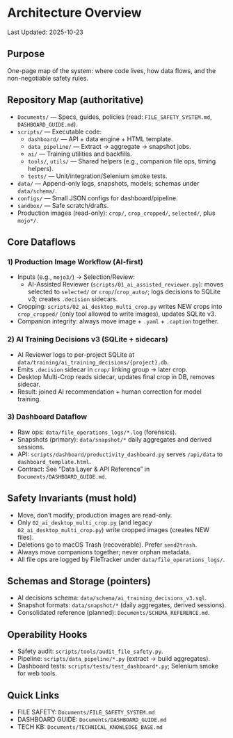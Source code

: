 # Architecture Overview

Last Updated: 2025-10-23

## Purpose
One-page map of the system: where code lives, how data flows, and the non-negotiable safety rules.

## Repository Map (authoritative)
- `Documents/` — Specs, guides, policies (read: `FILE_SAFETY_SYSTEM.md`, `DASHBOARD_GUIDE.md`).
- `scripts/` — Executable code:
  - `dashboard/` — API + data engine + HTML template.
  - `data_pipeline/` — Extract → aggregate → snapshot jobs.
  - `ai/` — Training utilities and backfills.
  - `tools/`, `utils/` — Shared helpers (e.g., companion file ops, timing helpers).
  - `tests/` — Unit/integration/Selenium smoke tests.
- `data/` — Append-only logs, snapshots, models; schemas under `data/schema/`.
- `configs/` — Small JSON configs for dashboard/pipeline.
- `sandbox/` — Safe scratch/drafts.
- Production images (read-only): `crop/`, `crop_cropped/`, `selected/`, plus `mojo*/`.

## Core Dataflows

### 1) Production Image Workflow (AI-first)
- Inputs (e.g., `mojo3/`) → Selection/Review:
  - AI-Assisted Reviewer (`scripts/01_ai_assisted_reviewer.py`): moves selected to `selected/` or `crop/`/`crop_auto/`; logs decisions to SQLite v3; creates `.decision` sidecars.
- Cropping: `scripts/02_ai_desktop_multi_crop.py` writes NEW crops into `crop_cropped/` (only tool allowed to write images), updates SQLite v3.
- Companion integrity: always move image + `.yaml` + `.caption` together.

### 2) AI Training Decisions v3 (SQLite + sidecars)
- AI Reviewer logs to per-project SQLite at `data/training/ai_training_decisions/{project}.db`.
- Emits `.decision` sidecar in `crop/` linking group → later crop.
- Desktop Multi-Crop reads sidecar, updates final crop in DB, removes sidecar.
- Result: joined AI recommendation + human correction for model training.

### 3) Dashboard Dataflow
- Raw ops: `data/file_operations_logs/*.log` (forensics).
- Snapshots (primary): `data/snapshot/*` daily aggregates and derived sessions.
- API: `scripts/dashboard/productivity_dashboard.py` serves `/api/data` to `dashboard_template.html`.
- Contract: See “Data Layer & API Reference” in `Documents/DASHBOARD_GUIDE.md`.

## Safety Invariants (must hold)
- Move, don’t modify; production images are read-only.
- Only `02_ai_desktop_multi_crop.py` (and legacy `02_ai_desktop_multi_crop.py`) write cropped images (creates NEW files).
- Deletions go to macOS Trash (recoverable). Prefer `send2trash`.
- Always move companions together; never orphan metadata.
- All file ops are logged by FileTracker under `data/file_operations_logs/`.

## Schemas and Storage (pointers)
- AI decisions schema: `data/schema/ai_training_decisions_v3.sql`.
- Snapshot formats: `data/snapshot/*` (daily aggregates, derived sessions).
- Consolidated reference (planned): `Documents/SCHEMA_REFERENCE.md`.

## Operability Hooks
- Safety audit: `scripts/tools/audit_file_safety.py`.
- Pipeline: `scripts/data_pipeline/*.py` (extract → build aggregates).
- Dashboard tests: `scripts/tests/test_dashboard*.py`; Selenium smoke for web tools.

## Quick Links
- FILE SAFETY: `Documents/FILE_SAFETY_SYSTEM.md`
- DASHBOARD GUIDE: `Documents/DASHBOARD_GUIDE.md`
- TECH KB: `Documents/TECHNICAL_KNOWLEDGE_BASE.md`


